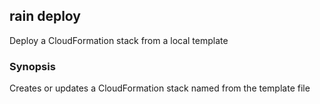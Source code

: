 ## rain deploy

Deploy a CloudFormation stack from a local template

### Synopsis

Creates or updates a CloudFormation stack named <stack> from the template file <template>.
If you don't specify a stack name, rain will use the template filename minus its extension.

```
rain deploy <template> [stack]
```

### Options

```
  -d, --detach           Once deployment has started, don't wait around for it to finish.
  -f, --force            Don't ask questions; just deploy.
  -h, --help             help for deploy
      --params strings   Set parameter values. Use the format key1=value1,key2=value2.
      --tags strings     Add tags to the stack. Use the format key1=value1,key2=value2.
```

### Options inherited from parent commands

```
      --debug            Output debugging information
  -p, --profile string   AWS profile name; read from the AWS CLI configuration file
  -r, --region string    AWS region to use
```

### SEE ALSO

* [rain](index.md)	 - 

###### Auto generated by spf13/cobra on 10-Jul-2020
